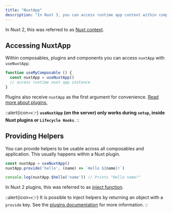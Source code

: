 ```yaml
---
title: "NuxtApp"
description: "In Nuxt 3, you can access runtime app context within composables, components and plugins."
---
```


In Nuxt 2, this was referred to as [Nuxt context](https://nuxtjs.org/docs/internals-glossary/context#the-context).

## Accessing NuxtApp

Within composables, plugins and components you can access `nuxtApp` with `useNuxtApp`:

```js
function useMyComposable () {
  const nuxtApp = useNuxtApp()
  // access runtime nuxt app instance
}
```

Plugins also receive `nuxtApp` as the first argument for convenience. [Read more about plugins.](/guide/directory-structure/plugins)

::alert{icon=👉}
**`useNuxtApp` (on the server) only works during `setup`, inside Nuxt plugins or `Lifecycle Hooks`**.
::

## Providing Helpers

You can provide helpers to be usable across all composables and application. This usually happens within a Nuxt plugin.

```js
const nuxtApp = useNuxtApp()
nuxtApp.provide('hello', (name) => `Hello ${name}!`)

console.log(nuxtApp.$hello('name')) // Prints "Hello name!"
```

In Nuxt 2 plugins, this was referred to as [inject function](https://nuxtjs.org/docs/directory-structure/plugins#inject-in-root--context).

::alert{icon=👉}
It is possible to inject helpers by returning an object with a `provide` key. See the [plugins documentation](/guide/directory-structure/plugins) for more information.
::
